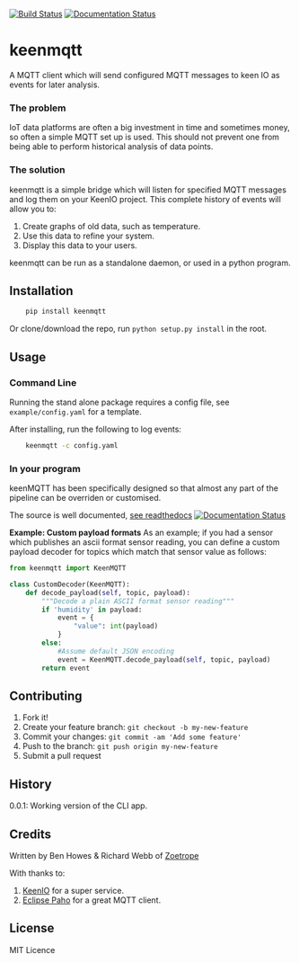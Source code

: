 [![Build Status](https://travis-ci.org/ZoetropeLabs/keenmqtt.svg?branch=master)](https://travis-ci.org/ZoetropeLabs/keenmqtt) [![Documentation Status](https://readthedocs.org/projects/keenmqtt/badge/?version=latest)](https://readthedocs.org/projects/keenmqtt/?badge=latest)

# keenmqtt
A MQTT client which will send configured MQTT messages to keen IO as events for later analysis.

### The problem
IoT data platforms are often a big investment in time and sometimes money, so often a simple MQTT set up is used. This should not prevent one from being able to perform historical analysis of data points.

### The solution
keenmqtt is a simple bridge which will listen for specified MQTT messages and log them on your KeenIO project. This complete history of events will allow you to:

1. Create graphs of old data, such as temperature.
2. Use this data to refine your system.
3. Display this data to your users.

keenmqtt can be run as a standalone daemon, or used in a python program.

## Installation

```bash
	pip install keenmqtt
```

Or clone/download the repo, run `python setup.py install` in the root. 

## Usage

### Command Line
Running the stand alone package requires a config file, see `example/config.yaml` for a template.

After installing, run the following to log events:

```bash
	keenmqtt -c config.yaml
```

### In your program
keenMQTT has been specifically designed so that almost any part of the pipeline can be overriden or customised.

The source is well documented, [see readthedocs](http://keenmqtt.readthedocs.org/en/latest/keenmqtt.html#module-keenmqtt.keenmqtt)
 [![Documentation Status](https://readthedocs.org/projects/keenmqtt/badge/?version=latest)](https://readthedocs.org/projects/keenmqtt/?badge=latest)

**Example: Custom payload formats**
As an example; if you had a sensor which publishes an ascii format sensor reading, you can define a custom payload decoder for topics which match that sensor value as follows:

```python
from keenmqtt import KeenMQTT

class CustomDecoder(KeenMQTT):
	def decode_payload(self, topic, payload):
		"""Decode a plain ASCII format sensor reading"""
		if 'humidity' in payload:
			event = {
				"value": int(payload)
			}
		else:
			#Assume default JSON encoding
			event = KeenMQTT.decode_payload(self, topic, payload)
		return event
```

## Contributing

1. Fork it!
2. Create your feature branch: `git checkout -b my-new-feature`
3. Commit your changes: `git commit -am 'Add some feature'`
4. Push to the branch: `git push origin my-new-feature`
5. Submit a pull request

## History

0.0.1: Working version of the CLI app.

## Credits

Written by Ben Howes & Richard Webb of [Zoetrope](https://zoetrope.io)

With thanks to:

1. [KeenIO](https://keen.io) for a super service.
2. [Eclipse Paho](https://www.eclipse.org/paho/clients/python/) for a great MQTT client.

## License
MIT Licence